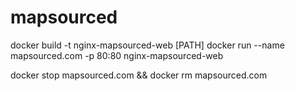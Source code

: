 # mapsourced

docker build -t nginx-mapsourced-web [PATH]
docker run --name mapsourced.com -p 80:80 nginx-mapsourced-web

docker stop mapsourced.com && docker rm mapsourced.com